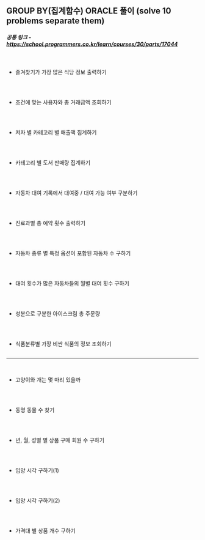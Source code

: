 ## GROUP BY(집계함수) ORACLE 풀이 (solve 10 problems separate them)

##### 공통 링크 - https://school.programmers.co.kr/learn/courses/30/parts/17044

<br/>

- 즐겨찾기가 가장 많은 식당 정보 출력하기

```SQL

```

<br/>

- 조건에 맞는 사용자와 총 거래금액 조회하기

```SQL

```

<br/>

- 저자 별 카테고리 별 매출액 집계하기

```SQL

```

<br/>

- 카테고리 별 도서 판매량 집계하기

```SQL

```

<br/>

- 자동차 대여 기록에서 대여중 / 대여 가능 여부 구분하기

```SQL

```

<br/>

- 진료과별 총 예약 횟수 출력하기

```SQL

```

<br/>

- 자동차 종류 별 특정 옵션이 포함된 자동차 수 구하기

```SQL

```

<br/>

- 대여 횟수가 많은 자동차들의 월별 대여 횟수 구하기

```SQL

```

<br/>

- 성분으로 구분한 아이스크림 총 주문량

```SQL

```

<br/>

- 식품분류별 가장 비싼 식품의 정보 조회하기

```SQL

```

---

<br/>

- 고양이와 개는 몇 마리 있을까

```SQL

```

<br/>

- 동명 동물 수 찾기

```SQL

```

<br/>

- 년, 월, 성별 별 상품 구매 회원 수 구하기

```SQL

```

<br/>

- 입양 시각 구하기(1)

```SQL

```

<br/>

- 입양 시각 구하기(2)

```SQL

```

<br/>

- 가격대 별 상품 개수 구하기

```SQL

```
